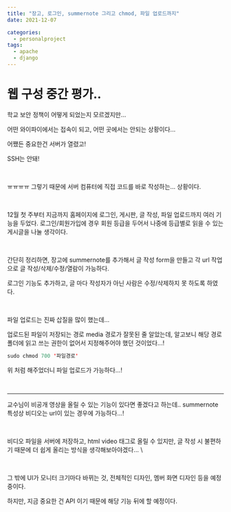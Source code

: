 ```yaml
---
title: "장고, 로그인, summernote 그리고 chmod, 파일 업로드까지"
date: 2021-12-07

categories:
  - personalproject
tags:
  - apache
  - django
---
```


# 웹 구성 중간 평가..


학교 보안 정책이 어떻게 되었는지 모르겠지만...

어떤 와이파이에서는 접속이 되고, 어떤 곳에서는 안되는 상황이다...

어쨌든 중요한건 서버가 열렸고! 

SSH는 안돼! 

<br>

ㅠㅠㅠㅠ 그렇기 때문에 서버 컴퓨터에 직접 코드를 바로 작성하는... 상황이다.

<br>

12월 첫 주부터 지금까지 홈페이지에 로그인, 게시판, 글 작성, 파일 업로드까지 여러 기능을 두었다. 로그인/회원가입에 경우 회원 등급을 두어서 나중에 등급별로 읽을 수 있는 게시글을 나눌 생각이다.

<br>

간단히 정리하면, 장고에 summernote를 추가해서 글 작성 form을 만들고 각 url 작업으로 글 작성/삭제/수정/열람이 가능하다. 



로그인 기능도 추가하고, 글 마다 작성자가 아닌 사람은 수정/삭제하지 못 하도록 하였다.

<br>

파일 업로드는 진짜 삽질을 많이 했는데...




업로드된 파일이 저장되는 경로 media 경로가 잘못된 줄 알았는데, 알고보니 해당 경로 폴더에 읽고 쓰는 권한이 없어서 지정해주어야 했던 것이었다...!

```java
sudo chmod 700 '파일경로'
```

위 처럼 해주었더니 파일 업로드가 가능하다...!

<br>

---

교수님이 비공개 영상을 올릴 수 있는 기능이 있다면 좋겠다고 하는데.. summernote 특성상 비디오는 url이 있는 경우에 가능하다...!

<br>

비디오 파일을 서버에 저장하고, html video 태그로 올릴 수 있지만, 글 작성 시 불편하기 때문에 더 쉽게 올리는 방식을 생각해보아야겠다... \

<br>

그 밖에 UI가 모니터 크기마다 바뀌는 것, 전체적인 디자인, 멤버 화면 디자인 등을 예정 중이다. 


하지만, 지금 중요한 건 API 이기 때문에 해당 기능 뒤에 할 예정이다.

<br>
<br>